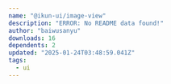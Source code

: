 ```yaml
---
name: "@ikun-ui/image-view"
description: "ERROR: No README data found!"
author: "baiwusanyu"
downloads: 16
dependents: 2
updated: "2025-01-24T03:48:59.041Z"
tags: 
  - ui
---
```

